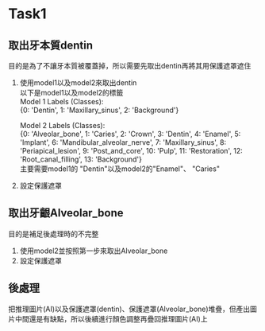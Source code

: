 # Task1
## 取出牙本質dentin
目的是為了不讓牙本質被覆蓋掉，所以需要先取出dentin再將其用保護遮罩遮住
1. 使用model1以及model2來取出dentin  
    以下是model1以及model2的標籤  
    Model 1 Labels (Classes):  
    {0: 'Dentin', 1: 'Maxillary_sinus', 2: 'Background'}

    Model 2 Labels (Classes):  
    {0: 'Alveolar_bone', 1: 'Caries', 2: 'Crown', 3: 'Dentin', 4: 'Enamel', 5: 'Implant', 6: 'Mandibular_alveolar_nerve', 7: 'Maxillary_sinus', 8: 'Periapical_lesion', 9: 'Post_and_core', 10: 'Pulp', 11: 'Restoration', 12: 'Root_canal_filling', 13: 'Background'}  
    主要需要model1的 "Dentin"以及model2的"Enamel"、 "Caries"
2. 設定保護遮罩  
## 取出牙齦Alveolar_bone
目的是補足後處理時的不完整
1. 使用model2並按照第一步來取出Alveolar_bone
2. 設定保護遮罩  
##  後處理  
把推理圖片(AI)以及保護遮罩(dentin)、保護遮罩(Alveolar_bone)堆疊，但產出圖片中間還是有缺點，所以後續進行顏色調整再疊回推理圖片(AI)上

